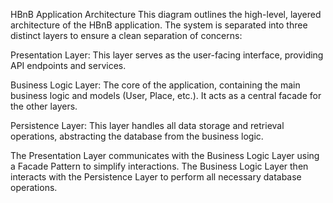 HBnB Application Architecture
This diagram outlines the high-level, layered architecture of the HBnB application. The system is separated into three distinct layers to ensure a clean separation of concerns:

Presentation Layer: This layer serves as the user-facing interface, providing API endpoints and services.

Business Logic Layer: The core of the application, containing the main business logic and models (User, Place, etc.). It acts as a central facade for the other layers.

Persistence Layer: This layer handles all data storage and retrieval operations, abstracting the database from the business logic.

The Presentation Layer communicates with the Business Logic Layer using a Facade Pattern to simplify interactions. The Business Logic Layer then interacts with the Persistence Layer to perform all necessary database operations.


